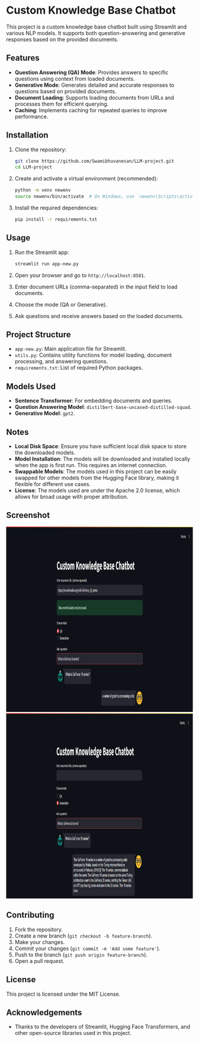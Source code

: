# Custom Knowledge Base Chatbot

This project is a custom knowledge base chatbot built using Streamlit and various NLP models. It supports both question-answering and generative responses based on the provided documents.

## Features

- **Question Answering (QA) Mode**: Provides answers to specific questions using context from loaded documents.
- **Generative Mode**: Generates detailed and accurate responses to questions based on provided documents.
- **Document Loading**: Supports loading documents from URLs and processes them for efficient querying.
- **Caching**: Implements caching for repeated queries to improve performance.

## Installation

1. Clone the repository:

    ```bash
    git clone https://github.com/Swamibhuvanesan/LLM-project.git
    cd LLM-project
    ```

2. Create and activate a virtual environment (recommended):

    ```bash
    python -m venv newenv
    source newenv/bin/activate  # On Windows, use `newenv\Scripts\activate`
    ```

3. Install the required dependencies:

    ```bash
    pip install -r requirements.txt
    ```

## Usage

1. Run the Streamlit app:

    ```bash
    streamlit run app-new.py
    ```

2. Open your browser and go to `http://localhost:8501`.

3. Enter document URLs (comma-separated) in the input field to load documents.

4. Choose the mode (QA or Generative).

5. Ask questions and receive answers based on the loaded documents.

## Project Structure

- `app-new.py`: Main application file for Streamlit.
- `utils.py`: Contains utility functions for model loading, document processing, and answering questions.
- `requirements.txt`: List of required Python packages.

## Models Used

- **Sentence Transformer**: For embedding documents and queries.
- **Question Answering Model**: `distilbert-base-uncased-distilled-squad`.
- **Generative Model**: `gpt2`.

## Notes

- **Local Disk Space**: Ensure you have sufficient local disk space to store the downloaded models.
- **Model Installation**: The models will be downloaded and installed locally when the app is first run. This requires an internet connection.
- **Swappable Models**: The models used in this project can be easily swapped for other models from the Hugging Face library, making it flexible for different use cases.
- **License**: The models used are under the Apache 2.0 license, which allows for broad usage with proper attribution.

## Screenshot

<div align="center">
  <img src="https://github.com/Swamibhuvanesan/Other-works/blob/main/resource/QA.png" width="1000" height="500" alt="png">
</div>

<div align="center">
  <img src="https://github.com/Swamibhuvanesan/Other-works/blob/main/resource/Generative.png" width="1000" height="500" alt="png">
</div>

## Contributing

1. Fork the repository.
2. Create a new branch (`git checkout -b feature-branch`).
3. Make your changes.
4. Commit your changes (`git commit -m 'Add some feature'`).
5. Push to the branch (`git push origin feature-branch`).
6. Open a pull request.

## License

This project is licensed under the MIT License.

## Acknowledgements

- Thanks to the developers of Streamlit, Hugging Face Transformers, and other open-source libraries used in this project.
